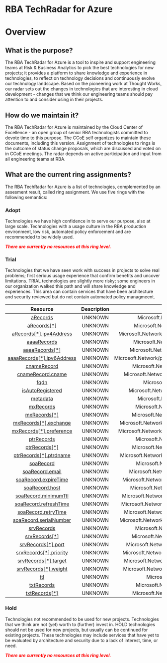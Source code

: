 
RBA TechRadar for Azure
=======================

# Overview

## What is the purpose?


The RBA TechRadar for Azure is a tool to inspire and support engineering teams at Risk & Business Analytics to pick the best technologies for new projects; it provides a platform to share knowledge and experience in technologies, to reflect on technology decisions and continuously evolve our technology landscape.  Based on the pioneering work at Thought Works, our radar sets out the changes in technologies that are interesting in cloud development - changes that we think our engineering teams should pay attention to and consider using in their projects.
## How do we maintain it?


The RBA TechRadar for Azure is maintained by the Cloud Center of Excellence - an open group of senior RBA technologists committed to devote time to this purpose.  The CCoE self organizes to maintain these documents, including this version.  Assignment of technologies to rings is the outcome of status change proposals, which are discussed and voted on in CCoE meetings.  The radar depends on active participation and input from all engineering teams at RBA.
## What are the current ring assignments?


The RBA TechRadar for Azure is a list of technologies, complemented by an assesment result, called ring assignment.  We use five rings with the following semantics:
### Adopt


Technologies we have high confidence in to serve our purpose, also at large scale.  Technologies with a usage culture in the RBA production environment, low risk, automated policy enforcement and are recommended to be widely used.  
  
***<font color="red"> There are currently no resources at this ring level. </font>***
### Trial


Technologies that we have seen work with success in projects to solve real problems;  first serious usage experience that confirm benefits and uncover limitations.  TRIAL technologies are slightly more risky; some engineers in our organization walked this path and will share knowledge and experiences.  This area can contain services that have been architecture and security reviewed but do not contain automated policy managmeent.  

|Resource|Description|Path|Status|
| :---: | :---: | :---: | :---: |
|[aRecords](https://github.com/openrba/python-azure-techradar/blob/master/Microsoft.Network/privateDnsZones/SOA/aRecords/README.md)|UNKNOWN|Microsoft.Network/privateDnsZones/SOA/aRecords|TRIAL|
|[aRecords[*]](https://github.com/openrba/python-azure-techradar/blob/master/Microsoft.Network/privateDnsZones/SOA/aRecords[*]/README.md)|UNKNOWN|Microsoft.Network/privateDnsZones/SOA/aRecords[*]|TRIAL|
|[aRecords[*].ipv4Address](https://github.com/openrba/python-azure-techradar/blob/master/Microsoft.Network/privateDnsZones/SOA/aRecords[*].ipv4Address/README.md)|UNKNOWN|Microsoft.Network/privateDnsZones/SOA/aRecords[*].ipv4Address|TRIAL|
|[aaaaRecords](https://github.com/openrba/python-azure-techradar/blob/master/Microsoft.Network/privateDnsZones/SOA/aaaaRecords/README.md)|UNKNOWN|Microsoft.Network/privateDnsZones/SOA/aaaaRecords|TRIAL|
|[aaaaRecords[*]](https://github.com/openrba/python-azure-techradar/blob/master/Microsoft.Network/privateDnsZones/SOA/aaaaRecords[*]/README.md)|UNKNOWN|Microsoft.Network/privateDnsZones/SOA/aaaaRecords[*]|TRIAL|
|[aaaaRecords[*].ipv6Address](https://github.com/openrba/python-azure-techradar/blob/master/Microsoft.Network/privateDnsZones/SOA/aaaaRecords[*].ipv6Address/README.md)|UNKNOWN|Microsoft.Network/privateDnsZones/SOA/aaaaRecords[*].ipv6Address|TRIAL|
|[cnameRecord](https://github.com/openrba/python-azure-techradar/blob/master/Microsoft.Network/privateDnsZones/SOA/cnameRecord/README.md)|UNKNOWN|Microsoft.Network/privateDnsZones/SOA/cnameRecord|TRIAL|
|[cnameRecord.cname](https://github.com/openrba/python-azure-techradar/blob/master/Microsoft.Network/privateDnsZones/SOA/cnameRecord.cname/README.md)|UNKNOWN|Microsoft.Network/privateDnsZones/SOA/cnameRecord.cname|TRIAL|
|[fqdn](https://github.com/openrba/python-azure-techradar/blob/master/Microsoft.Network/privateDnsZones/SOA/fqdn/README.md)|UNKNOWN|Microsoft.Network/privateDnsZones/SOA/fqdn|TRIAL|
|[isAutoRegistered](https://github.com/openrba/python-azure-techradar/blob/master/Microsoft.Network/privateDnsZones/SOA/isAutoRegistered/README.md)|UNKNOWN|Microsoft.Network/privateDnsZones/SOA/isAutoRegistered|TRIAL|
|[metadata](https://github.com/openrba/python-azure-techradar/blob/master/Microsoft.Network/privateDnsZones/SOA/metadata/README.md)|UNKNOWN|Microsoft.Network/privateDnsZones/SOA/metadata|TRIAL|
|[mxRecords](https://github.com/openrba/python-azure-techradar/blob/master/Microsoft.Network/privateDnsZones/SOA/mxRecords/README.md)|UNKNOWN|Microsoft.Network/privateDnsZones/SOA/mxRecords|TRIAL|
|[mxRecords[*]](https://github.com/openrba/python-azure-techradar/blob/master/Microsoft.Network/privateDnsZones/SOA/mxRecords[*]/README.md)|UNKNOWN|Microsoft.Network/privateDnsZones/SOA/mxRecords[*]|TRIAL|
|[mxRecords[*].exchange](https://github.com/openrba/python-azure-techradar/blob/master/Microsoft.Network/privateDnsZones/SOA/mxRecords[*].exchange/README.md)|UNKNOWN|Microsoft.Network/privateDnsZones/SOA/mxRecords[*].exchange|TRIAL|
|[mxRecords[*].preference](https://github.com/openrba/python-azure-techradar/blob/master/Microsoft.Network/privateDnsZones/SOA/mxRecords[*].preference/README.md)|UNKNOWN|Microsoft.Network/privateDnsZones/SOA/mxRecords[*].preference|TRIAL|
|[ptrRecords](https://github.com/openrba/python-azure-techradar/blob/master/Microsoft.Network/privateDnsZones/SOA/ptrRecords/README.md)|UNKNOWN|Microsoft.Network/privateDnsZones/SOA/ptrRecords|TRIAL|
|[ptrRecords[*]](https://github.com/openrba/python-azure-techradar/blob/master/Microsoft.Network/privateDnsZones/SOA/ptrRecords[*]/README.md)|UNKNOWN|Microsoft.Network/privateDnsZones/SOA/ptrRecords[*]|TRIAL|
|[ptrRecords[*].ptrdname](https://github.com/openrba/python-azure-techradar/blob/master/Microsoft.Network/privateDnsZones/SOA/ptrRecords[*].ptrdname/README.md)|UNKNOWN|Microsoft.Network/privateDnsZones/SOA/ptrRecords[*].ptrdname|TRIAL|
|[soaRecord](https://github.com/openrba/python-azure-techradar/blob/master/Microsoft.Network/privateDnsZones/SOA/soaRecord/README.md)|UNKNOWN|Microsoft.Network/privateDnsZones/SOA/soaRecord|TRIAL|
|[soaRecord.email](https://github.com/openrba/python-azure-techradar/blob/master/Microsoft.Network/privateDnsZones/SOA/soaRecord.email/README.md)|UNKNOWN|Microsoft.Network/privateDnsZones/SOA/soaRecord.email|TRIAL|
|[soaRecord.expireTime](https://github.com/openrba/python-azure-techradar/blob/master/Microsoft.Network/privateDnsZones/SOA/soaRecord.expireTime/README.md)|UNKNOWN|Microsoft.Network/privateDnsZones/SOA/soaRecord.expireTime|TRIAL|
|[soaRecord.host](https://github.com/openrba/python-azure-techradar/blob/master/Microsoft.Network/privateDnsZones/SOA/soaRecord.host/README.md)|UNKNOWN|Microsoft.Network/privateDnsZones/SOA/soaRecord.host|TRIAL|
|[soaRecord.minimumTtl](https://github.com/openrba/python-azure-techradar/blob/master/Microsoft.Network/privateDnsZones/SOA/soaRecord.minimumTtl/README.md)|UNKNOWN|Microsoft.Network/privateDnsZones/SOA/soaRecord.minimumTtl|TRIAL|
|[soaRecord.refreshTime](https://github.com/openrba/python-azure-techradar/blob/master/Microsoft.Network/privateDnsZones/SOA/soaRecord.refreshTime/README.md)|UNKNOWN|Microsoft.Network/privateDnsZones/SOA/soaRecord.refreshTime|TRIAL|
|[soaRecord.retryTime](https://github.com/openrba/python-azure-techradar/blob/master/Microsoft.Network/privateDnsZones/SOA/soaRecord.retryTime/README.md)|UNKNOWN|Microsoft.Network/privateDnsZones/SOA/soaRecord.retryTime|TRIAL|
|[soaRecord.serialNumber](https://github.com/openrba/python-azure-techradar/blob/master/Microsoft.Network/privateDnsZones/SOA/soaRecord.serialNumber/README.md)|UNKNOWN|Microsoft.Network/privateDnsZones/SOA/soaRecord.serialNumber|TRIAL|
|[srvRecords](https://github.com/openrba/python-azure-techradar/blob/master/Microsoft.Network/privateDnsZones/SOA/srvRecords/README.md)|UNKNOWN|Microsoft.Network/privateDnsZones/SOA/srvRecords|TRIAL|
|[srvRecords[*]](https://github.com/openrba/python-azure-techradar/blob/master/Microsoft.Network/privateDnsZones/SOA/srvRecords[*]/README.md)|UNKNOWN|Microsoft.Network/privateDnsZones/SOA/srvRecords[*]|TRIAL|
|[srvRecords[*].port](https://github.com/openrba/python-azure-techradar/blob/master/Microsoft.Network/privateDnsZones/SOA/srvRecords[*].port/README.md)|UNKNOWN|Microsoft.Network/privateDnsZones/SOA/srvRecords[*].port|TRIAL|
|[srvRecords[*].priority](https://github.com/openrba/python-azure-techradar/blob/master/Microsoft.Network/privateDnsZones/SOA/srvRecords[*].priority/README.md)|UNKNOWN|Microsoft.Network/privateDnsZones/SOA/srvRecords[*].priority|TRIAL|
|[srvRecords[*].target](https://github.com/openrba/python-azure-techradar/blob/master/Microsoft.Network/privateDnsZones/SOA/srvRecords[*].target/README.md)|UNKNOWN|Microsoft.Network/privateDnsZones/SOA/srvRecords[*].target|TRIAL|
|[srvRecords[*].weight](https://github.com/openrba/python-azure-techradar/blob/master/Microsoft.Network/privateDnsZones/SOA/srvRecords[*].weight/README.md)|UNKNOWN|Microsoft.Network/privateDnsZones/SOA/srvRecords[*].weight|TRIAL|
|[ttl](https://github.com/openrba/python-azure-techradar/blob/master/Microsoft.Network/privateDnsZones/SOA/ttl/README.md)|UNKNOWN|Microsoft.Network/privateDnsZones/SOA/ttl|TRIAL|
|[txtRecords](https://github.com/openrba/python-azure-techradar/blob/master/Microsoft.Network/privateDnsZones/SOA/txtRecords/README.md)|UNKNOWN|Microsoft.Network/privateDnsZones/SOA/txtRecords|TRIAL|
|[txtRecords[*]](https://github.com/openrba/python-azure-techradar/blob/master/Microsoft.Network/privateDnsZones/SOA/txtRecords[*]/README.md)|UNKNOWN|Microsoft.Network/privateDnsZones/SOA/txtRecords[*]|TRIAL|

### Hold


Technologies not recommended to be used for new projects. Technologies that we think are not (yet) worth to (further) invest in.  HOLD technologies should not be used for new projects, but usually can be continued for existing projects.  These technologies may include services that have yet to be evaluated by architecture and security due to a lack of interest, time, or need.  
  
***<font color="red"> There are currently no resources at this ring level. </font>***